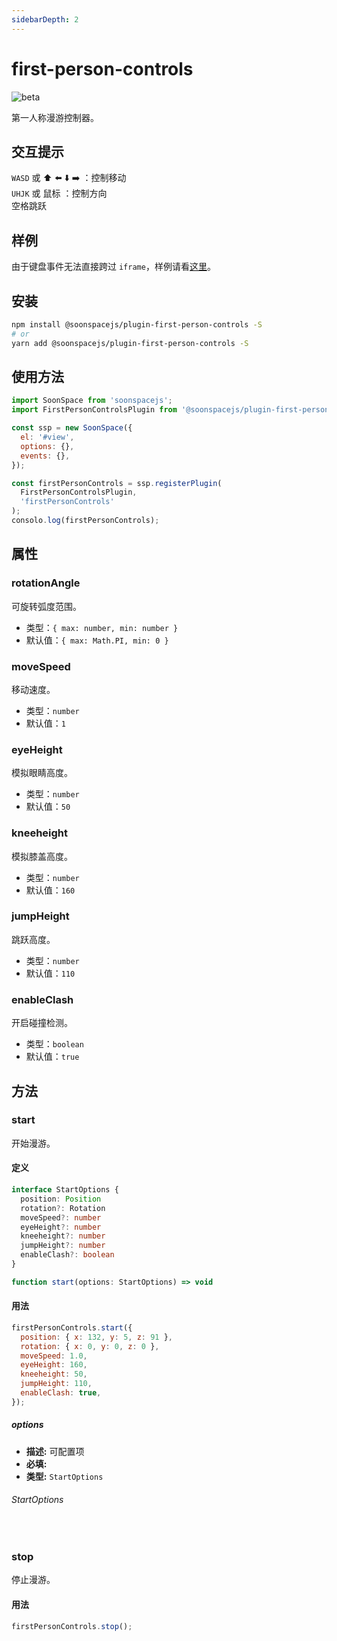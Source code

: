 ```yaml
---
sidebarDepth: 2
---
```


# first-person-controls

![beta](https://img.shields.io/npm/v/@soonspacejs/plugin-first-person-controls/latest.svg)

第一人称漫游控制器。

## 交互提示

`WASD` 或 :arrow_up: :arrow_left: :arrow_down: :arrow_right: ：控制移动
<br>
`UHJK` 或 鼠标 ：控制方向
<br>
空格跳跃

## 样例
由于键盘事件无法直接跨过 `iframe`，样例请看[这里](http://www.xwbuilders.com:9018/soonspacejs/examples/2.x/page/plugin/firstPersonControls.html)。

## 安装

```bash
npm install @soonspacejs/plugin-first-person-controls -S
# or
yarn add @soonspacejs/plugin-first-person-controls -S
```

## 使用方法

```js {2,10}
import SoonSpace from 'soonspacejs';
import FirstPersonControlsPlugin from '@soonspacejs/plugin-first-person-controls';

const ssp = new SoonSpace({
  el: '#view',
  options: {},
  events: {},
});

const firstPersonControls = ssp.registerPlugin(
  FirstPersonControlsPlugin,
  'firstPersonControls'
);
consolo.log(firstPersonControls);
```

## 属性

### rotationAngle

可旋转弧度范围。

- 类型：`{ max: number, min: number }`
- 默认值：`{ max: Math.PI, min: 0 }`

### moveSpeed

移动速度。

- 类型：`number`
- 默认值：`1`

### eyeHeight

模拟眼睛高度。

- 类型：`number`
- 默认值：`50`

### kneeheight

模拟膝盖高度。

- 类型：`number`
- 默认值：`160`

### jumpHeight

跳跃高度。

- 类型：`number`
- 默认值：`110`

### enableClash

开启碰撞检测。

- 类型：`boolean`
- 默认值：`true`

## 方法

### start

开始漫游。

#### 定义

```ts
interface StartOptions {
  position: Position
  rotation?: Rotation
  moveSpeed?: number
  eyeHeight?: number
  kneeheight?: number
  jumpHeight?: number
  enableClash?: boolean
}

function start(options: StartOptions) => void
```

#### 用法

```js
firstPersonControls.start({
  position: { x: 132, y: 5, z: 91 },
  rotation: { x: 0, y: 0, z: 0 },
  moveSpeed: 1.0,
  eyeHeight: 160,
  kneeheight: 50,
  jumpHeight: 110,
  enableClash: true,
});
```

##### options

- **描述:** 可配置项
- **必填:** <Base-RequireIcon :isRequire="true"/>
- **类型:** `StartOptions`

###### StartOptions

<br>
<Docs-Table 
    :data="[
      {
        prop: 'position', desc: '起始相机位置', type: 'Position', require: true, default: '', link: '../guide/types.html#position'
      },
      {
        prop: 'rotation', desc: '起始相机弧度', type: 'Rotation', require: false, default: '{ x: 0, y: 0, z: 0 }', link: '../guide/types.html#rotation'
      },
      {
        prop: 'moveSpeed', desc: '移动速度', type: 'number', require: false, default: '1'
      },
      {
        prop: 'eyeHeight', desc: '模拟眼睛高度', type: 'number', require: false, default: '160'
      },
      {
        prop: 'kneeheight', desc: '模拟膝盖高度', type: 'number', require: false, default: '50'
      },
      {
        prop: 'jumpHeight', desc: '跳跃高度', type: 'number', require: false, default: '110'
      },
      {
        prop: 'enableClash', desc: '开启碰撞检测', type: 'boolean', require: false, default: 'true'
      },
    ]"
/>

### stop

停止漫游。

#### 用法

```js
firstPersonControls.stop();
```
